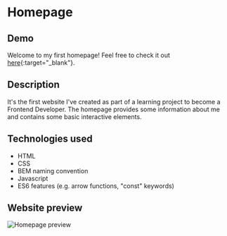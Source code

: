 # Homepage
## Demo
Welcome to my first homepage! Feel free to check it out [here](https://ewa14.github.io/homepage/){:target="_blank"}. 
## Description
It's the first website I've created as part of a learning project to become a Frontend Developer. The homepage provides some information about me and contains some basic interactive elements.
## Technologies used
- HTML
- CSS
- BEM naming convention
- Javascript
- ES6 features (e.g. arrow functions, "const" keywords)
## Website preview
![Homepage preview](images/website-preview.gif)

